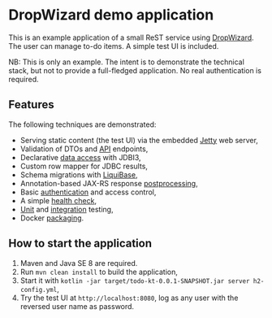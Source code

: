 # DropWizard demo application

This is an example application of a small ReST service using [DropWizard](https://www.dropwizard.io/1.3.9/docs/).
The user can manage to-do items. A simple test UI is included.

NB: This is only an example. The intent is to demonstrate the technical stack, but not to provide a full-fledged application.
No real authentication is required.

## Features

The following techniques are demonstrated:

- Serving static content (the test UI) via the embedded [Jetty](https://www.eclipse.org/jetty/) web server,
- Validation of DTOs and [API](src/main/kotlin/Api.kt) endpoints,
- Declarative [data access](src/main/kotlin/Persistence.kt) with JDBI3,
- Custom row mapper for JDBC results,
- Schema migrations with [LiquiBase](https://www.liquibase.org),
- Annotation-based JAX-RS response [postprocessing](src/main/kotlin/ResponseStatusFilter.kt),
- Basic [authentication](src/main/kotlin/Authentication.kt) and access control,
- A simple [health check](src/main/kotlin/ApiHealthCheck.kt),
- [Unit](src/test/kotlin/TodoResourceTest.kt) and [integration](src/test/TodoResourceHttpTest.kt) testing,
- Docker [packaging](Dockerfile).

## How to start the application

1. Maven and Java SE 8 are required.
1. Run `mvn clean install` to build the application,
1. Start it with `kotlin -jar target/todo-kt-0.0.1-SNAPSHOT.jar server h2-config.yml`,
1. Try the test UI at `http://localhost:8080`, log as any user with the reversed user name as password.
